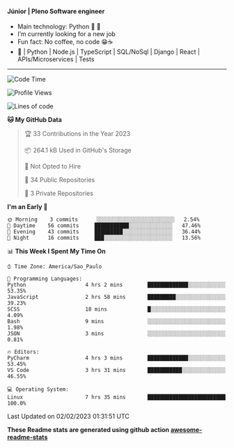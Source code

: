 #### Júnior | Pleno Software engineer 

- Main technology: Python 🐍 💖
- I’m currently looking for a new job
- Fun fact: No coffee, no code 😁☕
- 📖 | Python | Node.js | TypeScript | SQL/NoSql | Django | React | APIs/Microservices | Tests 
---
<!--START_SECTION:waka-->
![Code Time](http://img.shields.io/badge/Code%20Time-549%20hrs%2048%20mins-blue)

![Profile Views](http://img.shields.io/badge/Profile%20Views-2-blue)

![Lines of code](https://img.shields.io/badge/From%20Hello%20World%20I%27ve%20Written-566%20Thousand%20lines%20of%20code-blue)

**🐱 My GitHub Data** 

> 🏆 33 Contributions in the Year 2023
 > 
> 📦 264.1 kB Used in GitHub's Storage 
 > 
> 🚫 Not Opted to Hire
 > 
> 📜 34 Public Repositories 
 > 
> 🔑 3 Private Repositories  
 > 
**I'm an Early 🐤** 

```text
🌞 Morning    3 commits      ░░░░░░░░░░░░░░░░░░░░░░░░░   2.54% 
🌆 Daytime    56 commits     ███████████░░░░░░░░░░░░░░   47.46% 
🌃 Evening    43 commits     █████████░░░░░░░░░░░░░░░░   36.44% 
🌙 Night      16 commits     ███░░░░░░░░░░░░░░░░░░░░░░   13.56%

```


📊 **This Week I Spent My Time On** 

```text
⌚︎ Time Zone: America/Sao_Paulo

💬 Programming Languages: 
Python                   4 hrs 2 mins        █████████████░░░░░░░░░░░░   53.35% 
JavaScript               2 hrs 58 mins       █████████░░░░░░░░░░░░░░░░   39.23% 
SCSS                     18 mins             █░░░░░░░░░░░░░░░░░░░░░░░░   4.09% 
Bash                     9 mins              ░░░░░░░░░░░░░░░░░░░░░░░░░   1.98% 
JSON                     3 mins              ░░░░░░░░░░░░░░░░░░░░░░░░░   0.81%

🔥 Editors: 
PyCharm                  4 hrs 3 mins        █████████████░░░░░░░░░░░░   53.45% 
VS Code                  3 hrs 31 mins       ███████████░░░░░░░░░░░░░░   46.55%

💻 Operating System: 
Linux                    7 hrs 35 mins       █████████████████████████   100.0%

```


 Last Updated on 02/02/2023 01:31:51 UTC
<!--END_SECTION:waka-->

**These Readme stats are generated using github action [awesome-readme-stats](https://github.com/anmol098/waka-readme-stats)**
